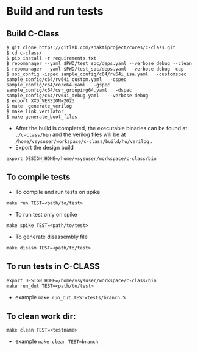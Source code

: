 # Build and run tests

## Build C-Class

```
$ git clone https://gitlab.com/shaktiproject/cores/c-class.git
$ cd c-class/
$ pip install -r requirements.txt
$ repomanager --yaml $PWD/test_soc/deps.yaml --verbose debug --clean
$ repomanager --yaml $PWD/test_soc/deps.yaml --verbose debug -cup
$ soc_config -ispec sample_config/c64/rv64i_isa.yaml   -customspec sample_config/c64/rv64i_custom.yaml   -cspec sample_config/c64/core64.yaml   -gspec sample_config/c64/csr_grouping64.yaml   -dspec sample_config/c64/rv64i_debug.yaml   --verbose debug
$ export XXD_VERSION=2023
$ make  generate_verilog
$ make link_verilator
$ make generate_boot_files
```

- After the build is completed, the executable binaries can be found at `./c-class/bin` and the verilog files will be at `/home/vsysuser/workspace/c-class/build/hw/verilog` .
- Export the design build
```
export DESIGN_HOME=/home/vsysuser/workspace/c-class/bin
```

## To compile tests

- To compile and run tests on spike
```
make run TEST=<path/to/test>
```

- To run test only on spike
```
make spike TEST=<path/to/test>
```

- To generate disassembly file
```
make disasm TEST=<path/to/test>
```

## To run tests in C-CLASS


```
export DESIGN_HOME=/home/vsysuser/workspace/c-class/bin
make run_dut TEST=<path/to/test>
```

- example `make run_dut TEST=tests/branch.S`

## To clean work dir:
```
make clean TEST=<testname>
```
- example `make clean TEST=branch`


